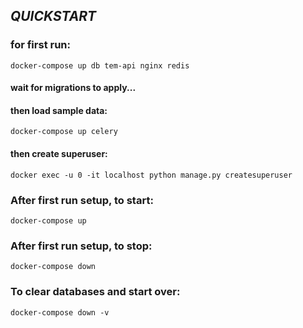 ## _QUICKSTART_

### for first run:

```
docker-compose up db tem-api nginx redis
```

#### wait for migrations to apply...

#### then load sample data:

```
docker-compose up celery
```

#### then create superuser:

```
docker exec -u 0 -it localhost python manage.py createsuperuser
```

### After first run setup, to start:

```
docker-compose up
```

### After first run setup, to stop:

```
docker-compose down
```

### To clear databases and start over:

```
docker-compose down -v
```
